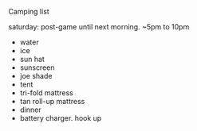 Camping list

saturday: post-game until next morning. ~5pm to 10pm

* water
* ice
* sun hat
* sunscreen
* joe shade
* tent
* tri-fold mattress
* tan roll-up mattress
* dinner
* battery charger. hook up
